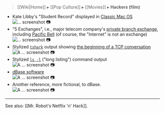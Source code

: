 > [[Wiki|Home]] ▸ [[Pop Culture]] ▸ [[Movies]] ▸ **Hackers (film)**

* Kate Libby's "Student Record" displayed in [Classic Mac OS](https://en.wikipedia.org/wiki/Classic_Mac_OS)  
![… screenshot 📷](https://web.archive.org/web/20180504075810/https://i.imgur.com/bgPppwT.jpg)
* "5 Exchanges", i.e., major telecom company's [private branch exchange](https://en.wikipedia.org/wiki/Business_telephone_system#Private_branch_exchange), including [Pacific Bell](https://en.wikipedia.org/wiki/Pacific_Bell) (of course, the "Internet" is not an exchange)  
![… screenshot 📷](https://web.archive.org/web/20180504075830/https://i.imgur.com/RjDoxNW.jpg)
* Stylized [`tshark`](https://en.wikipedia.org/wiki/Wireshark) output showing [the beginning of a TCP conversation](https://en.wikipedia.org/wiki/Transmission_Control_Protocol#Connection_establishment)  
![A … screenshot :camera:](https://web.archive.org/web/20180504075841/https://i.imgur.com/M9IMnY9.jpg)
* Stylized [`ls -l`](https://en.wikipedia.org/wiki/Ls) ("long listing") command output  
![A … screenshot 📷 ](https://web.archive.org/web/20180504075851/https://i.imgur.com/ruBNDqb.jpg)
* [dBase software](https://en.wikipedia.org/wiki/DBase)  
![A … screenshot 📷 ](https://web.archive.org/web/20180504075919/https://i.imgur.com/2FMC4nS.jpg)
* Another reference, more fictional, to dBase.  
![A … screenshot 📷 ](https://web.archive.org/web/20180504075930/https://i.imgur.com/jUo5E96.jpg)

* * *

See also: [[Mr. Robot's Netflix 'n' Hack]].